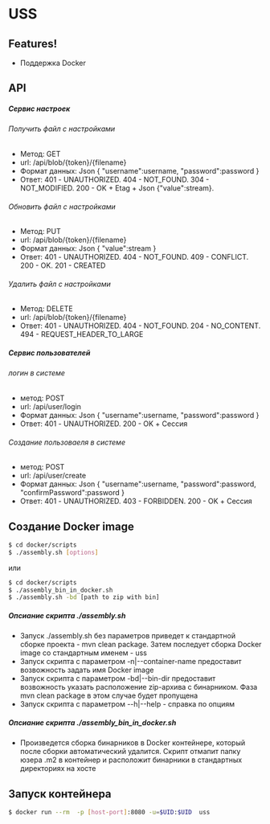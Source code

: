 # USS

## Features!
  - Поддержка Docker

## API
##### Сервис настроек

###### Получить файл с настройками  
 - Метод: GET 
 - url: /api/blob/{token}/{filename}
 - Формат данных: Json { "username":username, "password":password }
 - Ответ: 401 - UNAUTHORIZED. 404 - NOT_FOUND. 304 - NOT_MODIFIED.  200 - OK + Etag + Json {"value":stream}.

###### Обновить файл с настройками  
 - Метод: PUT 
 - url: /api/blob/{token}/{filename}
 - Формат данных: Json { "value":stream }
 - Ответ: 401 - UNAUTHORIZED. 404 - NOT_FOUND. 409 - CONFLICT. 200 - OK. 201 - CREATED

###### Удалить файл с настройками  
 - Метод: DELETE 
 - url: /api/blob/{token}/{filename}
 - Ответ: 401 - UNAUTHORIZED. 404 - NOT_FOUND. 204 - NO_CONTENT. 494 - REQUEST_HEADER_TO_LARGE
 
##### Сервис пользователей 
###### логин в системе 
 - метод: POST
 - url: /api/user/login
 - Формат данных: Json { "username":username, "password":password }
 - Ответ: 401 - UNAUTHORIZED. 200 - OK + Сессия
    
###### Создание пользоваеля в системе
 - метод: POST
 - url: /api/user/create 
 - Формат данных: Json { "username":username, "password":password, "confirmPassword":password }
 - Ответ: 401 - UNAUTHORIZED. 403 - FORBIDDEN. 200 - OK + Сессия

## Создание Docker image

```sh
$ cd docker/scripts
$ ./assembly.sh [options] 
```
 или 
```sh
$ cd docker/scripts
$ ./assembly_bin_in_docker.sh
$ ./assembly.sh -bd [path to zip with bin]
```

##### Опсиание скрипта ./assembly.sh
 - Запуск ./assembly.sh без параметров приведет к стандартной сборке проекта - mvn clean package. 
   Затем последует сборка Docker image со стандартным именем - uss
 - Запуск скрипта с параметром -n|--container-name предоставит возвожность задать имя Docker image
 - Запуск скрипта с параметром -bd|--bin-dir предоставит возвожность указать расположение zip-архива с    бинарником. Фаза mvn clean package в этом случае будет пропущена
 - Запуск скрипта с параметром --h|--help - справка по опциям

##### Опсиание скрипта ./assembly_bin_in_docker.sh
 - Произведется сборка бинарников в Docker контейнере, который после сборки автоматический удалится. Скрипт отмапит папку юзера .m2 в контейнер и расположит бинарники в стандартных директориях на хосте

## Запуск контейнера  
```sh
$ docker run --rm  -p [host-port]:8080 -u=$UID:$UID  uss
```


